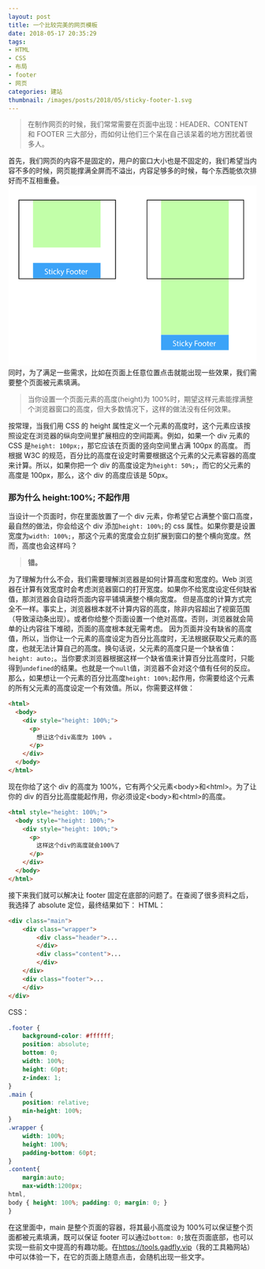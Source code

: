 ```yaml
---
layout: post
title: 一个比较完美的网页模板
date: 2018-05-17 20:35:29
tags:
- HTML
- CSS
- 布局
- footer
- 网页
categories: 建站
thumbnail: /images/posts/2018/05/sticky-footer-1.svg
---
```

> 在制作网页的时候，我们常常需要在页面中出现：HEADER、CONTENT 和 FOOTER 三大部分，而如何让他们三个呆在自己该呆着的地方困扰着很多人。

<!--More-->

首先，我们网页的内容不是固定的，用户的窗口大小也是不固定的，我们希望当内容不多的时候，网页能撑满全屏而不溢出，内容足够多的时候，每个东西能依次排好而不互相重叠。
![](/images/posts/2018/05/sticky-footer-1.svg)
同时，为了满足一些需求，比如在页面上任意位置点击就能出现一些效果，我们需要整个页面被元素填满。

> 当你设置一个页面元素的高度(height)为 100%时，期望这样元素能撑满整个浏览器窗口的高度，但大多数情况下，这样的做法没有任何效果。

按常理，当我们用 CSS 的 height 属性定义一个元素的高度时，这个元素应该按照设定在浏览器的纵向空间里扩展相应的空间距离。例如，如果一个 div 元素的 CSS 是``height: 100px;``，那它应该在页面的竖向空间里占满 100px 的高度。
而根据 W3C 的规范，百分比的高度在设定时需要根据这个元素的父元素容器的高度来计算。所以，如果你把一个 div 的高度设定为``height: 50%;``，而它的父元素的高度是 100px，那么，这个 div 的高度应该是 50px。

### 那为什么 height:100%; 不起作用

当设计一个页面时，你在里面放置了一个 div 元素，你希望它占满整个窗口高度，最自然的做法，你会给这个 div 添加``height: 100%;``的 css 属性。如果你要是设置宽度为``width: 100%;``，那这个元素的宽度会立刻扩展到窗口的整个横向宽度。然而，高度也会这样吗？

> __错。__

为了理解为什么不会，我们需要理解浏览器是如何计算高度和宽度的。Web 浏览器在计算有效宽度时会考虑浏览器窗口的打开宽度。如果你不给宽度设定任何缺省值，那浏览器会自动将页面内容平铺填满整个横向宽度。
但是高度的计算方式完全不一样。事实上，浏览器根本就不计算内容的高度，除非内容超出了视窗范围（导致滚动条出现）。或者你给整个页面设置一个绝对高度。否则，浏览器就会简单的让内容往下堆砌，页面的高度根本就无需考虑。
因为页面并没有缺省的高度值，所以，当你让一个元素的高度设定为百分比高度时，无法根据获取父元素的高度，也就无法计算自己的高度。换句话说，父元素的高度只是一个缺省值：``height: auto;``。当你要求浏览器根据这样一个缺省值来计算百分比高度时，只能得到``undefined``的结果。也就是一个``null``值，浏览器不会对这个值有任何的反应。
那么，如果想让一个元素的百分比高度``height: 100%;``起作用，你需要给这个元素的所有父元素的高度设定一个有效值。所以，你需要这样做：

```html
<html>
  <body>
    <div style="height: 100%;">
      <p>
        想让这个div高度为 100% 。
      </p>
    </div>
  </body>
</html>
```

现在你给了这个 div 的高度为 100%，它有两个父元素\<body\>和\<html\>。为了让你的 div 的百分比高度能起作用，你必须设定\<body\>和\<html\>的高度。

```html
<html style="height: 100%;">
  <body style="height: 100%;">
    <div style="height: 100%;">
      <p>
        这样这个div的高度就会100%了
      </p>
    </div>
  </body>
</html>
```

接下来我们就可以解决让 footer 固定在底部的问题了。在查阅了很多资料之后，我选择了 absolute 定位，最终结果如下：
HTML：

```html
<div class="main">
    <div class="wrapper">
        <div class="header">...
        </div>
        <div class="content">...
        </div>
    </div>
    <div class="footer">...
    </div>
</div>
```

CSS：

```css
.footer {
    background-color: #ffffff;
    position: absolute;
    bottom: 0;
    width: 100%;
    height: 60pt;
    z-index: 1;
}
.main {
    position: relative;
    min-height: 100%;
}
.wrapper {
    width: 100%;
    height: 100%;
    padding-bottom: 60pt;
}
.content{
    margin:auto;
    max-width:1200px;
html,
body { height: 100%; padding: 0; margin: 0; }
}
```

在这里面中，main 是整个页面的容器，将其最小高度设为 100%可以保证整个页面都被元素填满，既可以保证 footer 可以通过``bottom: 0;``放在页面底部，也可以实现一些前文中提高的有趣功能。在<https://tools.gadfly.vip>（我的工具箱网站）中可以体验一下，在它的页面上随意点击，会随机出现一些文字。
